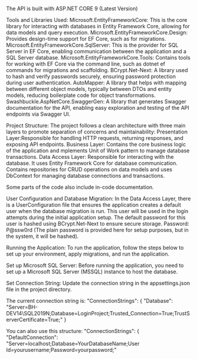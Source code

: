The API is built with ASP.NET CORE 9 (Latest Version)

Tools and Libraries Used:
Microsoft.EntityFrameworkCore: This is the core library for interacting with databases in Entity Framework Core, allowing for data models and query execution.
Microsoft.EntityFrameworkCore.Design: Provides design-time support for EF Core, such as for migrations.
Microsoft.EntityFrameworkCore.SqlServer: This is the provider for SQL Server in EF Core, enabling communication between the application and a SQL Server database.
Microsoft.EntityFrameworkCore.Tools: Contains tools for working with EF Core via the command line, such as dotnet ef commands for migrations and scaffolding.
BCrypt.Net-Next: A library used to hash and verify passwords securely, ensuring password protection during user authentication.
AutoMapper: A library that helps with mapping between different object models, typically between DTOs and entity models, reducing boilerplate code for object transformations.
Swashbuckle.AspNetCore.SwaggerGen: A library that generates Swagger documentation for the API, enabling easy exploration and testing of the API endpoints via Swagger UI.


Project Structure:
The project follows a clean architecture with three main layers to promote separation of concerns and maintainability:
Presentation Layer:Responsible for handling HTTP requests, returning responses, and exposing API endpoints.
Business Layer: Contains the core business logic of the application and mplements Unit of Work pattern to manage database transactions.
Data Access Layer: 
Responsible for interacting with the database. It uses Entity Framework Core for database communication.
Contains repositories for CRUD operations on data models and uses DbContext for managing database connections and transactions.

Some parts of the code also include in-code documentation.

User Configuration and Database Migration:
In the Data Access Layer, there is a UserConfiguration file that ensures the application creates a default user when the database migration is run. This user will be used in the login attempts during the initial application setup.
The default password for this user is hashed using BCrypt.Net-Next to ensure secure storage.
Password: P@ssw0rd (The plain password is provided here for setup purposes, but in the system, it will be hashed).

Running the Application:
To run the application, follow the steps below to set up your environment, apply migrations, and run the application.

Set up Microsoft SQL Server:
Before running the application, you need to set up a Microsoft SQL Server (MSSQL) instance to host the database.

Set Connection String:
Update the connection string in the appsettings.json file in the project directory.

The current connection string is:
"ConnectionStrings": {
    "Database": "Server=BH-DEV14\\SQL2019N;Database=LoginProject;Trusted_Connection=True;TrustServerCertificate=True;"
}

You can also use this structure:
"ConnectionStrings": {
  "DefaultConnection": "Server=localhost;Database=YourDatabaseName;User Id=yourusername;Password=yourpassword;"

